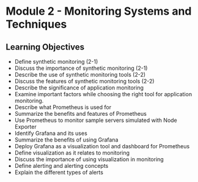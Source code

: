 # Module 2 - Monitoring Systems and Techniques

## Learning Objectives

- Define synthetic monitoring (2-1)
- Discuss the importance of synthetic monitoring (2-1)
- Describe the use of synthetic monitoring tools (2-2)
- Discuss the features of synthetic monitoring tools (2-2)
- Describe the significance of application monitoring
- Examine important factors while choosing the right tool for application monitoring.
- Describe what Prometheus is used for
- Summarize the benefits and features of Prometheus
- Use Prometheus to monitor sample servers simulated with Node Exporter
- Identify Grafana and its uses
- Summarize the benefits of using Grafana
- Deploy Grafana as a visualization tool and dashboard for Prometheus
- Define visualization as it relates to monitoring
- Discuss the importance of using visualization in monitoring
- Define alerting and alerting concepts
- Explain the different types of alerts
